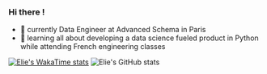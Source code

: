 ### Hi there !

- 🤖 currently Data Engineer at Advanced Schema in Paris
- 👀 learning all about developing a data science fueled product in Python while attending French engineering classes

[![Elie's WakaTime stats](https://github-readme-stats.vercel.app/api/wakatime?username=youplala)](https://github.com/anuraghazra/github-readme-stats)
![Elie's GitHub stats](https://github-readme-stats.vercel.app/api?username=youplala\&hide=issues\&show_icons=true)
